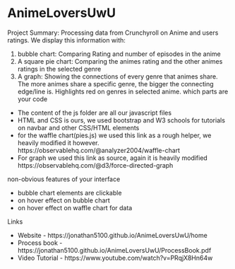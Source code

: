 # AnimeLoversUwU
Project Summary:
Processing data from Crunchyroll on Anime and users ratings. 
We display this information with:
  1. bubble chart: Comparing Rating and number of episodes in the anime
  2. A square pie chart: Comparing the animes rating and the other animes ratings in the selected genre
  3. A graph: Showing the connections of every genre that animes share. The more animes share a specific genre, the bigger the connecting edge/line is. Highlights red on genres in selected anime.
which parts are your code
<ul>
  <li>The content of the js folder are all our javascript files </li>
    <li> HTML and CSS is ours, we used bootstrap and W3 schools for tutorials on navbar
    and other CSS/HTML elements</li>
    <li> for the waffle chart(pies.js) we used this link as a rough helper, we heavily modified it however.
        https://observablehq.com/@analyzer2004/waffle-chart </li>
    <li>For graph we used this link as source, again it is heavily modified https://observablehq.com/@d3/force-directed-graph </li>
</ul>

non-obvious features of your interface
<ul>
    <li>bubble chart elements are clickable</li>
    <li>on hover effect on bubble chart</li>
    <li>on hover effect on waffle chart for data</li>
</ul>
Links 
    <ul>
    <li>Website -  https://jonathan5100.github.io/AnimeLoversUwU/home</li>
    <li>Process book - https://jonathan5100.github.io/AnimeLoversUwU/ProcessBook.pdf</li>
    <li>Video Tutorial - https://www.youtube.com/watch?v=PRqjX8Hn64w</li>
    </ul>
    
